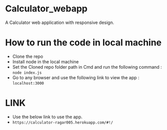 # Calculator_webapp
A Calculator web application with responsive design.


# How to run the code in local machine
* Clone the repo
* Install node in the local machine
* Set the Cloned repo folder path in Cmd and run the following command :
`node index.js`
* Go to any browser and use the following link to view the app :
`localhost:3000`

# LINK
* Use the below link to use the app.
* `https://calculator-ragar005.herokuapp.com/#!/`
